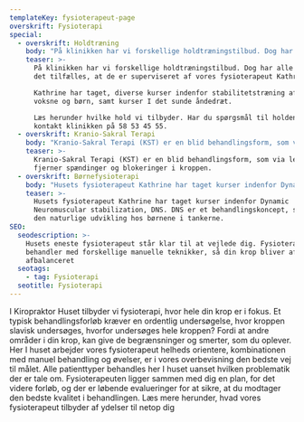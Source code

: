 ```yaml
---
templateKey: fysioterapeut-page
overskrift: Fysioterapi
special:
  - overskrift: Holdtræning
    body: "På klinikken har vi forskellige holdtræningstilbud. Dog har alle holdene det tilfælles, at de er superviseret af vores fysioterapeut Kathrine. \r\n\nKathrine har taget, diverse kurser indenfor stabilitetstræning af både voksne og børn, samt kurser I det sunde åndedræt. \r\n\nLæs herunder hvilke hold vi tilbyder. Har du spørgsmål til holdene så kontakt klinikken på 58 53 45 55. \r\n\n\r\n\n## Core-Fys 1 og 2: \r\n\nHoldet hvor der primært fokuseres  på maven og ryggen. Her trænes de stabiliserende muskler omkring vores rygsøjle. Der er to niveauer level 1 og 2. Core-Fys 1 starter med at bygge det gode fundament op, og derefter bliver kroppen gradvist stærkere og mere stabil til de mere avancerede øvelser. Core-Fys 2 er, for dem som træner i forvejen, men har brug for instruktion til at mærke, hvad den korrekte opspænding er, eller for dem som er gået videre fra hold 1. \r\n\nBegge hold forløber over 8 uger og koster 800 kr. i alt. Der ydes tilskud fra Danmark. Begge hold kræver at man selv, kan komme op og ned fra gulv. Ellers tages der hensyn til den enkelte deltager. \r\n\n\r\n\n## Hopla-Fys 1 og 2: \r\n\nBørneholdet, hvor den motoriske træning er i fokus. \r\n\nTræningen er med forskellige elementer, som styrker barnets naturlige udvikling. Der er derfor øje på, hvor det enkelte barn er henne motorisk, og hvordan vi naturligt får bygget dette videre.  Der vil være masser af sjov og leg, men også ro og bevægelser, hvor kroppen mærkes og sanses. \r\n\nHopla-Fys 1 henvender sig til børn i alderen 3 mdr-1 år. Hopla-Fys 2 henvender sig til børn i alderen 1-3 år.\r\n\nForældrene/bedsteforældrene er med på holdet, da det giver den bedste tryghed og støtte, at have sine nærmeste med. \r\n\nHoldet forløber over 6 gange á 60 min og koster 600 kr. Der ydes tilskud fra Danmark, hvis barnet er medlem."
    teaser: >-
      På klinikken har vi forskellige holdtræningstilbud. Dog har alle holdene
      det tilfælles, at de er superviseret af vores fysioterapeut Kathrine. 

      Kathrine har taget, diverse kurser indenfor stabilitetstræning af både
      voksne og børn, samt kurser I det sunde åndedræt. 

      Læs herunder hvilke hold vi tilbyder. Har du spørgsmål til holdene så
      kontakt klinikken på 58 53 45 55. 
  - overskrift: Kranio-Sakral Terapi
    body: "Kranio-Sakral Terapi (KST) er en blid behandlingsform, som via lette tryk  fjerner spændinger og blokeringer i kroppen. \r\n\nDet kranio-sakrale system består af:\r\n\n* Knoglerne i kraniet, rygsøjlen og korsbenet (sacrum).\r\n* Membranerne, der holder hjernen på plads i forhold til kraniets knogler.\r\n* Hjernevæsken (cerebrospinalvæsken), som cirkulerer omkring hjernen, og ned langs rygsøjlen. \r\n\nIndenfor KST arbejdes der med den kranio-sakrale rytme, som er en slags puls, som føres rundt i kroppen. Men der kan komme ubalancer i denne puls. Årsagerne kan være stress, piskesmæld, slag eller stød, influenza eller chok. De typiske patientgrupper der kommer på klinikken til KST behandling er piskesmæld, migræne, hovedpine, kæbesmerter, børn og rygproblemer.  \r\n\nDer søges, for at finde området der skal afspændes. Derved kan den kranio-sakrale rytme bevæge sig frit og ubesværet. \r\n\nKST arbejder især med kroppens nervesystem. Et anspændt nervesystem kan give spændinger i resten af kroppen, og blokere for vigtige funktioner fx fordøjelsen. Derfor er KST også rigtig godt til børn og spædbørn. Både fordi det er blidt og nænsomt, men også fordi mange små børn har problemer med mave/tarm funktionen.\r\n\nKST er også med til at nedsætte stressen I kroppen. Dette er både en hjælp til voksne, men også børn som udsættes for en stress under fødslen. Børn født ved kejsersnit, mangler de tryk og rotationer på kraniet, som børn født naturligt får. Derfor kan børn født ved kejsersnit mangle nogle grænser, og den kranio-sakrale rytme kan være nedsat. Dette igangsætter ikke kroppens systemer optimalt. Derfor vil kejsersnitsbørn have godt af KST, så rytmen kan starte. \r\n\nKST arbejder også med bindevævet, meridianbanerne og akupukturpunkter. Meridianbanerne er nogle energibaner i vores krop, som er koblet til organerne, derved kan man via KST også behandle de indre organer."
    teaser: >-
      Kranio-Sakral Terapi (KST) er en blid behandlingsform, som via lette tryk 
      fjerner spændinger og blokeringer i kroppen. 
  - overskrift: Børnefysioterapi
    body: "Husets fysioterapeut Kathrine har taget kurser indenfor Dynamic Neuromuscular stabilization, DNS. DNS er et behandlingskoncept, som har den naturlige udvikling hos børnene i tankerne. \r\n\nVia forskellige test og undersøgelsesredskaber, findes frem til barnets evt. udfordring. Dette kunne være barnet ikke vil ligge på maven. Dette kan skyldes: \r\n\n* Nedsat styrke i ryggen. \r\n* Manglende evne til at stabilisere rygsøjlen. \r\n* Bækkenet ligger ikke neutralt og mange andre årsager. \r\n\nDet enkelte barn vurderes, og der lægges i samråd med forældrene en plan for øvelser og træning. Selv små justeringer i barnets bevægemønster kan give store positive udslag. Forældrene har en stor rolle i den videre træning, da de er sammen med børnene indtil næste behandling. \r\n\nBørns hjerner er endnu ikke fuldtudviklet, og derfor er det nemmere at ændre uhensigtmæssige bevægemønstre. Børns centralnervesystem er stadig umodent, og ved øvelser som stimulerer, kan centralnervesystemet omprogrammeres. \r\n\nBehandling gør ikke ondt på barnet, men barnet kan selvfølgelig godt reagere, når man begynder at arbejde med øvelser som er mere krævende. Barnet undersøges grundigt, og hvis det kræver manuel behandling før at øvelserne kan igangsættes, så gøres dette. Vævet kan være forkortet, spændt og ufleksibelt, og der skal skabes frit bevægeligt væv. \r\n\nØnsker du en screening af dit barn? Eller oplever du afvigelser fra normalen? Så er børnefysioterapi en af vejene til målet. Kontakt klinikken for at booke en tid eller gør det online her på siden."
    teaser: >-
      Husets fysioterapeut Kathrine har taget kurser indenfor Dynamic
      Neuromuscular stabilization, DNS. DNS er et behandlingskoncept, som har
      den naturlige udvikling hos børnene i tankerne. 
SEO:
  seodescription: >-
    Husets eneste fysioterapeut står klar til at vejlede dig. Fysioterapeuten
    behandler med forskellige manuelle teknikker, så din krop bliver afspændt og
    afbalanceret
  seotags:
    - tag: Fysioterapi
  seotitle: Fysioterapi
---
```

I Kiropraktor Huset tilbyder vi fysioterapi, hvor hele din krop er i fokus. Et typisk behandlingsforløb kræver en ordentlig undersøgelse, hvor kroppen slavisk undersøges, hvorfor undersøges hele kroppen? Fordi at andre områder i din krop, kan give de begrænsninger og smerter, som du oplever. Her I huset arbejder vores fysioterapeut helheds orientere, kombinationen med manuel behandling og øvelser, er i vores overbevisning den bedste vej til målet. Alle patienttyper behandles her I huset uanset hvilken problematik der er tale om. Fysioterapeuten ligger sammen med dig en plan, for det videre forløb, og der er løbende evalueringer for at sikre, at du modtager den bedste kvalitet i behandlingen.  Læs mere herunder, hvad vores fysioterapeut tilbyder af ydelser til netop dig
